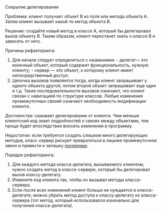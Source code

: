 Сокрытие делегирования

Проблема: клиент получает объект B из поля или метода объекта А. Затем клиент вызывает какой-то метод объекта B.

Решение: создайте новый метод в классе А, который бы делегировал вызов объекту B. Таким образом, клиент перестанет знать о классе В и зависеть от него.

Причины рефакторинга:

1. Для начала следует определиться с названиями: - делегат— это конечный объект, который содержит функциональность, нужную клиенту; - сервер — это объект, к которому клиент имеет непосредственный доступ.
2. Цепочка вызовов появляется тогда, когда клиент запрашивает у одного объекта другой, потом второй объект запрашивает еще один и т.д. Такие последовательности вызовов означают, что клиент связан с навигацией по структуре классов. Любые изменения промежуточных связей означают необходимость модификации клиента.

Достоинства: скрывает делегирование от клиента. Чем меньше клиентский код знает подробностей о связях между объектами, тем проще будет впоследствии вносить изменения в программу.

Недостатки: если требуется создать слишком много делегирующих методов, класс-сервер рискует превратиться в лишнее промежуточное звено и привести к запашку <a href="https://github.com/helenasilkina/refactoring/blob/master/Middle%20Man%20(Посредник).md">посредник</a>.

Порядок рефакторинга:

1. Для каждого метода класса-делегата, вызываемого клиентом, нужно создать метод в классе-сервере, который бы делегировал вызов классу-делегату.
2. Измените код клиента так, чтобы он вызывал методы класса-сервера.
3. Если после всех изменений клиент больше не нуждается в классе-делегате, можно убрать метод доступа к классу-делегату из класса-сервера (тот метод, который использовался изначально для получения класса-делегата).

